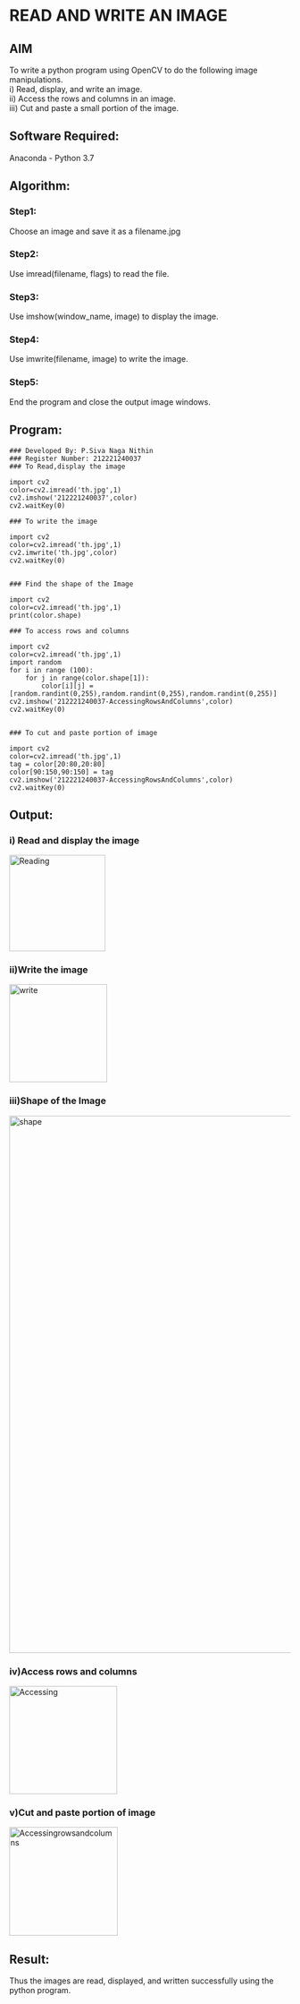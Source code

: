 # READ AND WRITE AN IMAGE
## AIM
To write a python program using OpenCV to do the following image manipulations.<br>
i) Read, display, and write an image.<br>
ii) Access the rows and columns in an image.<br>
iii) Cut and paste a small portion of the image.<br>

## Software Required:
Anaconda - Python 3.7
## Algorithm:
### Step1:
Choose an image and save it as a filename.jpg
### Step2:
Use imread(filename, flags) to read the file.
### Step3:
Use imshow(window_name, image) to display the image.
### Step4:
Use imwrite(filename, image) to write the image.
### Step5:
End the program and close the output image windows.
## Program:
```
### Developed By: P.Siva Naga Nithin
### Register Number: 212221240037
### To Read,display the image

import cv2
color=cv2.imread('th.jpg',1)
cv2.imshow('212221240037',color)
cv2.waitKey(0)

### To write the image

import cv2
color=cv2.imread('th.jpg',1)
cv2.imwrite('th.jpg',color)
cv2.waitKey(0)


### Find the shape of the Image

import cv2
color=cv2.imread('th.jpg',1)
print(color.shape)

### To access rows and columns

import cv2
color=cv2.imread('th.jpg',1)
import random
for i in range (100):
    for j in range(color.shape[1]):
        color[i][j] = [random.randint(0,255),random.randint(0,255),random.randint(0,255)]
cv2.imshow('212221240037-AccessingRowsAndColumns',color)
cv2.waitKey(0)


### To cut and paste portion of image

import cv2
color=cv2.imread('th.jpg',1)
tag = color[20:80,20:80]
color[90:150,90:150] = tag
cv2.imshow('212221240037-AccessingRowsAndColumns',color)
cv2.waitKey(0)
```
## Output:

### i) Read and display the image

<img width="172" alt="Reading" src="https://user-images.githubusercontent.com/94154780/160879809-b262b96e-19e4-42b2-85e6-0b1a0c185a0c.png">


### ii)Write the image

<img width="175" alt="write" src="https://user-images.githubusercontent.com/94154780/160880178-cf076db7-b4aa-4c7d-b8b5-559c4616834d.png">


### iii)Shape of the Image

<img width="960" alt="shape" src="https://user-images.githubusercontent.com/94154780/160880203-d3815043-1158-4362-b5a5-981797826757.png">


### iv)Access rows and columns
<img width="193" alt="Accessing" src="https://user-images.githubusercontent.com/94154780/160880535-83c8bae4-e8e7-44c1-a654-f9fc72477fa6.png">


### v)Cut and paste portion of image
<img width="194" alt="Accessingrowsandcolumns" src="https://user-images.githubusercontent.com/94154780/160880318-f91bba5b-548b-4585-b3ea-be4102663dbc.png">


## Result:
Thus the images are read, displayed, and written successfully using the python program.


